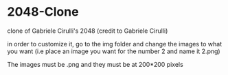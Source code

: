 2048-Clone
==========

clone of Gabriele Cirulli's 2048 (credit to Gabriele Cirulli)

in order to customize it, go to the img folder and change the images to what you want
(i.e place an image you want for the number 2 and name it 2.png)

The images must be .png and they must be at 200*200 pixels
